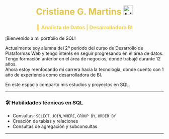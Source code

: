 <h1 align="center">
   <span style="color:#e2c551;"> Cristiane G. Martins  
  <a href="https://www.linkedin.com/in/cristianegmartins/">
    <img src="https://cdn.jsdelivr.net/gh/devicons/devicon/icons/linkedin/linkedin-original.svg" alt="LinkedIn" width="30" height="30"/>
  </a>
</h1>

<h3 align="center">
  <span style="color:#F4D03F;">🎯 Analista de Datos | Desarrolladora BI</span>
</h3>









¡Bienvenido a mi portfolio de SQL!  

Actualmente soy alumna del 2º período del curso de Desarrollo de Plataformas Web y tengo interés en seguir progresando en el área de datos.  Tengo formación anterior en el área de negocios, donde trabajé durante 12 años.  
Ahora estoy reenfocando mi carrera hacia la tecnología, donde cuento con 1 año de experiencia como desarrolladora de BI.  

En este espacio comparto mis estudios y proyectos en SQL.

---

<h3>🛠 Habilidades técnicas en SQL</h3>

- Consultas: `SELECT`, `JOIN`, `WHERE`, `GROUP BY`, `ORDER BY`  
- Creación de tablas y relaciones  
- Consultas de agregación y subconsultas  

---
